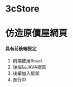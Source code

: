 # 3cStore
<h1>仿造原價屋網頁</h1>
<h4>具有前後端設定</h4>
<ol>
<li>前端使用React</ui>
<li>後端以JAVA撰寫</ui>
<li>後續加入框架</ui>
<li>進行中</ui>
</ol>
